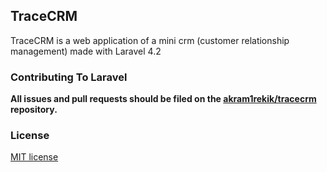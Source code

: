 ## TraceCRM

TraceCRM is a web application of a mini crm 
(customer relationship management) made with
Laravel 4.2


### Contributing To Laravel

**All issues and pull requests should be filed on the [akram1rekik/tracecrm](http://github.com/akram1rekik/tracecrm) repository.**

### License

 [MIT license](http://opensource.org/licenses/MIT)

